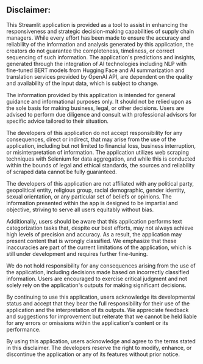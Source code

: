 ## Disclaimer:

This Streamlit application is provided as a tool to assist in enhancing the responsiveness and strategic decision-making capabilities of supply chain managers. While every effort has been made to ensure the accuracy and reliability of the information and analysis generated by this application, the creators do not guarantee the completeness, timeliness, or correct sequencing of such information. The application's predictions and insights, generated through the integration of AI technologies including NLP with fine-tuned BERT models from Hugging Face and AI summarization and translation services provided by OpenAI API, are dependent on the quality and availability of the input data, which is subject to change.

The information provided by this application is intended for general guidance and informational purposes only. It should not be relied upon as the sole basis for making business, legal, or other decisions. Users are advised to perform due diligence and consult with professional advisors for specific advice tailored to their situation.

The developers of this application do not accept responsibility for any consequences, direct or indirect, that may arise from the use of the application, including but not limited to financial loss, business interruption, or misinterpretation of information. The application utilizes web scraping techniques with Selenium for data aggregation, and while this is conducted within the bounds of legal and ethical standards, the sources and reliability of scraped data cannot be fully guaranteed.

The developers of this application are not affiliated with any political party, geopolitical entity, religious group, racial demographic, gender identity, sexual orientation, or any particular set of beliefs or opinions. The information presented within the app is designed to be impartial and objective, striving to serve all users equitably without bias.

Additionally, users should be aware that this application performs text categorization tasks that, despite our best efforts, may not always achieve high levels of precision and accuracy. As a result, the application may present content that is wrongly classified. We emphasize that these inaccuracies are part of the current limitations of the application, which is still under development and requires further fine-tuning.

We do not hold responsibility for any consequences arising from the use of the application, including decisions made based on incorrectly classified information. Users are encouraged to exercise critical judgment and not solely rely on the application's outputs for making significant decisions.

By continuing to use this application, users acknowledge its developmental status and accept that they bear the full responsibility for their use of the application and the interpretation of its outputs. We appreciate feedback and suggestions for improvement but reiterate that we cannot be held liable for any errors or omissions within the application's content or its performance.

By using this application, users acknowledge and agree to the terms stated in this disclaimer. The developers reserve the right to modify, enhance, or discontinue the application or any of its features without prior notice.